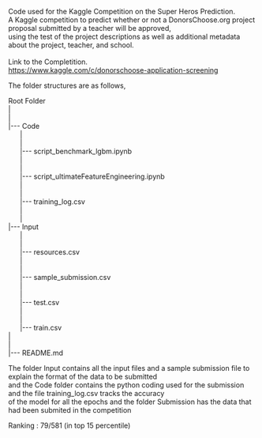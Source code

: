 Code used for the Kaggle Competition on the Super Heros Prediction.<br /> 
A Kaggle competition to predict whether or not a DonorsChoose.org project proposal submitted by a teacher will be approved,<br />
using the test of the project descriptions as well as additional metadata about the project, teacher, and school.<br /> 
<br /> 
Link to the Completition. <br /> 
https://www.kaggle.com/c/donorschoose-application-screening

The folder structures are as follows,

Root Folder<br />
|<br />
|<br />
|--- Code<br />
&nbsp;&nbsp;&nbsp;&nbsp;&nbsp;&nbsp;|<br />
&nbsp;&nbsp;&nbsp;&nbsp;&nbsp;&nbsp;|<br />
&nbsp;&nbsp;&nbsp;&nbsp;&nbsp;&nbsp;|--- script_benchmark_lgbm.ipynb<br />
&nbsp;&nbsp;&nbsp;&nbsp;&nbsp;&nbsp;|<br />
&nbsp;&nbsp;&nbsp;&nbsp;&nbsp;&nbsp;|<br />
&nbsp;&nbsp;&nbsp;&nbsp;&nbsp;&nbsp;|--- script_ultimateFeatureEngineering.ipynb<br />
&nbsp;&nbsp;&nbsp;&nbsp;&nbsp;&nbsp;|<br />
&nbsp;&nbsp;&nbsp;&nbsp;&nbsp;&nbsp;|<br />
&nbsp;&nbsp;&nbsp;&nbsp;&nbsp;&nbsp;|--- training_log.csv<br />
&nbsp;&nbsp;&nbsp;&nbsp;&nbsp;&nbsp;|<br />
&nbsp;&nbsp;&nbsp;&nbsp;&nbsp;&nbsp;|<br />
|--- Input<br />
&nbsp;&nbsp;&nbsp;&nbsp;&nbsp;&nbsp;|<br />
&nbsp;&nbsp;&nbsp;&nbsp;&nbsp;&nbsp;|<br />
&nbsp;&nbsp;&nbsp;&nbsp;&nbsp;&nbsp;|--- resources.csv<br />
&nbsp;&nbsp;&nbsp;&nbsp;&nbsp;&nbsp;|<br />
&nbsp;&nbsp;&nbsp;&nbsp;&nbsp;&nbsp;|<br />
&nbsp;&nbsp;&nbsp;&nbsp;&nbsp;&nbsp;|--- sample_submission.csv<br />
&nbsp;&nbsp;&nbsp;&nbsp;&nbsp;&nbsp;|<br />
&nbsp;&nbsp;&nbsp;&nbsp;&nbsp;&nbsp;|<br />
&nbsp;&nbsp;&nbsp;&nbsp;&nbsp;&nbsp;|--- test.csv<br />
&nbsp;&nbsp;&nbsp;&nbsp;&nbsp;&nbsp;|<br />
&nbsp;&nbsp;&nbsp;&nbsp;&nbsp;&nbsp;|<br />
&nbsp;&nbsp;&nbsp;&nbsp;&nbsp;&nbsp;|--- train.csv<br />
|<br />
|<br />
|--- README.md<br />


The folder Input contains all the input files and a sample submission file to explain the format of the data to be submitted <br />
and the Code folder contains the python coding used for the submission and the file training_log.csv tracks the accuracy <br />
of the model for all the epochs and the folder Submission has the data that had been submited in the competition<br />

Ranking : 79/581 (in top 15 percentile) <br />
